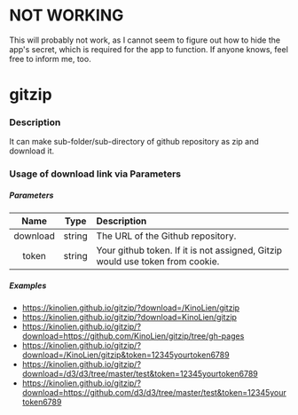 # NOT WORKING
This will probably not work, as I cannot seem to figure out how to hide the app's secret, which is required for the app to function. If anyone knows, feel free to inform me, too.

# gitzip

### Description
It can make sub-folder/sub-directory of github repository as zip and download it.

### Usage of download link via Parameters

##### Parameters

|Name|Type|Description|
|:---:|:---:|:---|
|download|string|The URL of the Github repository.|
|token|string|Your github token. If it is not assigned, Gitzip would use token from cookie.|

##### Examples

 * https://kinolien.github.io/gitzip/?download=/KinoLien/gitzip
 * https://kinolien.github.io/gitzip/?download=KinoLien/gitzip
 * https://kinolien.github.io/gitzip/?download=https://github.com/KinoLien/gitzip/tree/gh-pages
 * https://kinolien.github.io/gitzip/?download=/KinoLien/gitzip&token=12345yourtoken6789
 * https://kinolien.github.io/gitzip/?download=/d3/d3/tree/master/test&token=12345yourtoken6789
 * https://kinolien.github.io/gitzip/?download=https://github.com/d3/d3/tree/master/test&token=12345yourtoken6789

